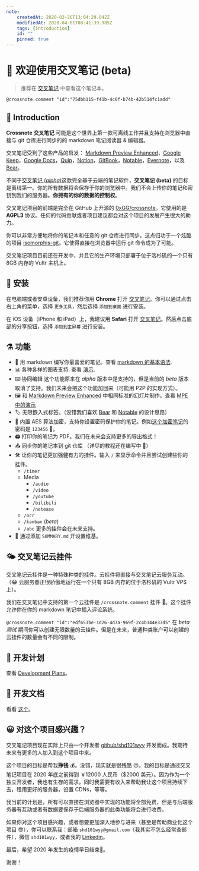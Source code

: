 ```yaml
---
note:
    createdAt: 2020-03-26T13:04:29.042Z
    modifiedAt: 2020-04-01T08:41:39.985Z
    tags: [introduction]
    id: ""
    pinned: true
---
```

# 📝 欢迎使用交叉笔记 (beta)

> 推荐在 [交叉笔记](https://crossnote.app/?repo=https%3A%2F%2Fgithub.com%2F0xGG%2Fwelcome-notebook&branch=master&filePath=README.md) 中查看这个笔记本。

`@crossnote.comment "id":"75dbb115-f41b-4c0f-b74b-42b514fc1add"`  

## 🔭 Introduction

**Crossnote 交叉笔记** 可能是这个世界上第一款可离线工作并且支持在浏览器中直接与 git 仓库进行同步的的 markdown 笔记阅读器 & 编辑器。

交叉笔记受到了这些产品的启发： [Markdown Preview Enhanced](https://github.com/shd101wyy/markdown-preview-enhanced)，[Google Keep](https://keep.google.com)，[Google Docs](https://docs.google.com)，[Quip](https://quip.com)，[Notion](https://www.notion.so)，[GitBook](https://gitbook.com)，[Notable](https://github.com/notable/notable)，[Evernote](https://evernote.com/)，以及 [Bear](https://bear.app/)。

不同于[交叉笔记 (*alpha*)](https://github.com/0xGG/crossnote/blob/master/README.alpha.md)这款完全基于云端的笔记软件，**交叉笔记 (beta)** 的目标是离线第一。你的所有数据将会保存于你的浏览器中。我们不会上传你的笔记和密钥到我们的服务器。**你拥有的你的数据的控制权**。

交叉笔记项目的前端是完全在 GitHub 上开源的 [0xGG/crossnote](https://github.com/0xGG/crossnote)。它使用的是 **AGPL3** 协议。任何的代码贡献或者项目建议都会对这个项目的发展产生很大的助力。  

你可以非常方便地将你的笔记本和任意的 git 仓库进行同步。这点归功于一个炫酷的项目 [isomorphis-git](https://github.com/isomorphic-git/isomorphic-git)。它使得直接在浏览器中运行 git 命令成为了可能。

交叉笔记项目目前还在开发中，并且它的生产环境只部署于位于洛杉矶的一个只有 8GB 内存的 Vultr 主机上。

## 💾 安装

在电脑端或者安卓设备，我们推荐你用 **Chrome** 打开 [交叉笔记](https://crossnote.app)。你可以通过点击右上角的菜单，选择 `更多工具`，然后选择 `添加到桌面` 进行安装。

在 iOS 设备（iPhone 和 iPad）上，我建议用 **Safari** 打开 [交叉笔记](https://crossnote.app)。然后点击底部的分享按钮，选择 `添加到主屏幕` 进行安装。  

## ⚗️ 功能
- 🤩 用 markdown 编写你最喜爱的笔记。查看 [markdown 的基本语法](/demo/markdown.md).   
- 📊 各种各样的图表支持. 查看 [演示](/demo/diagrams.md). 
- ~~⌨️ 协同编辑~~ 这个功能原来在 *alpha* 版本中是支持的，但是当前的 *beta* 版本取消了支持。我们未来会把这个功能加回来（可能用 P2P 的实现方式）。
- 🖼 和 [Markdown Preview Enhanced](https://shd101wyy.github.io/markdown-preview-enhanced/#/presentation) 中相同标准的幻灯片制作。查看 [MPE 中的演示](/demo/presentation.md)
- 🏷️ 无限嵌入式标签。（没错我们喜欢 [Bear](https://bear.app) 和 [Notable](https://github.com/notable/notable) 的设计思路）
- 🔐 内置 AES 算法加密，支持你设置密码保护你的笔记。例如[这个加密笔记](/demo/encrypted.md)的密码是 `123456` 🙈。   
- 🖨️ 打印你的笔记为 PDF。我们在未来会支持更多的导出格式！
- 📤 同步你的笔记本到 git 仓库 （详尽的教程还在编写中 🚌）
 - 🛠 让你的笔记更加强健有力的挂件。输入 `/` 来显示命令并且尝试创建些你的挂件。
   - `/timer` 
   - Media
     - `/audio`
     - `/video`
     - `/youtube`
     - `/bilibili`
     - `/netease`
   - `/ocr`
   - `/kanban` (*beta*)
   - `/abc`
    更多的挂件会在未来支持。  
  - 📖 通过添加 `SUMMARY.md` 开设置维基。    

## 🌤 交叉笔记云挂件

交叉笔记云挂件是一种特殊种类的挂件。云挂件将直接与交叉笔记云服务互动。（😂 云服务器正很骄傲地运行在一个只有 8GB 内存的位于洛杉矶的 Vultr VPS 上）。

我们在交叉笔记中支持的第一个云挂件是 `/crossnote.comment` 挂件 💬。这个挂件允许你在你的 markdown 笔记中插入评论系统。

`@crossnote.comment "id":"edf653be-1d26-4d7a-969f-2c4b344e37d5"` 
在 *beta 测试* 期间你可以创建无限数量的云挂件。但是在未来，普通种类账户可以创建的云挂件的数量会有不同的限制。  

## 📅 开发计划
查看 [Development Plans](/development/plans.md)。  

## 📖 开发文档
看看 [这个](/development/README.md)。  

## 😀 对这个项目感兴趣？

交叉笔记项目现在实际上只由一个开发者 [github/shd101wyy](https://github.com/shd101wyy) 开发而成。我期待未来有更多的人加入到这个项目中来。

这个项目的目标是帮我**挣钱** 💰。没错，现实就是很残酷 😣。我的目标是通过交叉笔记项目在 2020 年底之前得到 ￥12000 人民币（\$2000 美元）。因为作为一个独立开发者，我也有生存的需求。同时我需要有收入来帮助我让这个项目持续下去，租用更好的服务器，设置 CDNs，等等。 

我当前的计划是，所有可以直接在浏览器中实现的功能将全部免费，但是与后端服务器有互动或者有数据要保存于后端服务器的此类功能将会进行收费。

如果你对这个项目感兴趣，或者想要更加深入地参与进来（甚至是帮助商业化这个项目 😎），你可以联系我：邮箱 `shd101wyy@gmail.com`（我其实不怎么经常查邮件），微信 `shd101wyy`，或者我的 [Linkedin](https://www.linkedin.com/in/yiyi-wang-60416380/)。

最后，希望 2020 年发生的疫情早日结束🙏。

谢谢！





